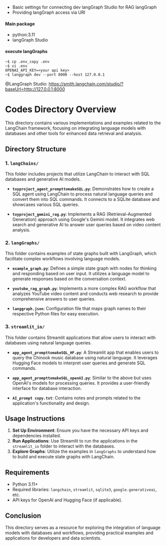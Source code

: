 - Basic settings for connecting dev langGraph Studio for RAG langGraph
- Providing langGraph access via URI  

#### Main package
- python:3.11
- langGraph Studio

#### execute langGraphs
```
~$ cp .env_copy .env
~$ vi .env
OPENAI_API_KEY=<your api key>
~$ langgraph dev --port 8000 --host 127.0.0.1
```
@LangGraph Studio: https://smith.langchain.com/studio/?baseUrl=http://127.0.0.1:8000

# Codes Directory Overview

This directory contains various implementations and examples related to the LangChain framework, focusing on integrating language models with databases and other tools for enhanced data retrieval and analysis.

## Directory Structure

### 1. `langChains/`
This folder includes projects that utilize LangChain to interact with SQL databases and generative AI models.

- **`toyproject_agent_prompttomakeSQL.py`**: Demonstrates how to create a SQL agent using LangChain to process natural language queries and convert them into SQL commands. It connects to a SQLite database and showcases various SQL queries.
  
- **`toyproject_gemini_rag.py`**: Implements a RAG (Retrieval-Augmented Generation) approach using Google's Gemini model. It integrates web search and generative AI to answer user queries based on video content analysis.

### 2. `langGraphs/`
This folder contains examples of state graphs built with LangGraph, which facilitate complex workflows involving language models.

- **`example_graph.py`**: Defines a simple state graph with nodes for thinking and responding based on user input. It utilizes a language model to generate responses based on the conversation context.

- **`youtube_rag_graph.py`**: Implements a more complex RAG workflow that analyzes YouTube video content and conducts web research to provide comprehensive answers to user queries.

- **`langgraph.json`**: Configuration file that maps graph names to their respective Python files for easy execution.

### 3. `streamlit_io/`
This folder contains Streamlit applications that allow users to interact with databases using natural language queries.

- **`app_agent_prompttomakeSQL_HF.py`**: A Streamlit app that enables users to query the Chinook music database using natural language. It leverages Hugging Face models to interpret user queries and generate SQL commands.

- **`app_agent_prompttomakeSQL_openAI.py`**: Similar to the above but uses OpenAI's models for processing queries. It provides a user-friendly interface for database interaction.

- **`AI_prompt copy.txt`**: Contains notes and prompts related to the application's functionality and design.

## Usage Instructions

1. **Set Up Environment**: Ensure you have the necessary API keys and dependencies installed.
2. **Run Applications**: Use Streamlit to run the applications in the `streamlit_io` folder to interact with the databases.
3. **Explore Graphs**: Utilize the examples in `langGraphs` to understand how to build and execute state graphs with LangChain.

## Requirements

- Python 3.11+
- Required libraries: `langchain`, `streamlit`, `sqlite3`, `google.generativeai`, etc.
- API keys for OpenAI and Hugging Face (if applicable).

## Conclusion

This directory serves as a resource for exploring the integration of language models with databases and workflows, providing practical examples and applications for developers and data scientists.

